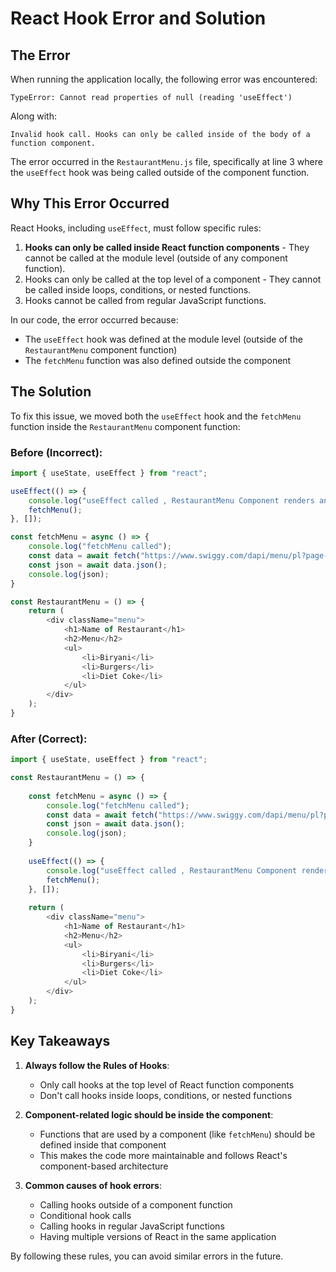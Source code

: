 # React Hook Error and Solution

## The Error

When running the application locally, the following error was encountered:

```
TypeError: Cannot read properties of null (reading 'useEffect')
```

Along with:

```
Invalid hook call. Hooks can only be called inside of the body of a function component.
```

The error occurred in the `RestaurantMenu.js` file, specifically at line 3 where the `useEffect` hook was being called outside of the component function.

## Why This Error Occurred

React Hooks, including `useEffect`, must follow specific rules:

1. **Hooks can only be called inside React function components** - They cannot be called at the module level (outside of any component function).
2. Hooks can only be called at the top level of a component - They cannot be called inside loops, conditions, or nested functions.
3. Hooks cannot be called from regular JavaScript functions.

In our code, the error occurred because:
- The `useEffect` hook was defined at the module level (outside of the `RestaurantMenu` component function)
- The `fetchMenu` function was also defined outside the component

## The Solution

To fix this issue, we moved both the `useEffect` hook and the `fetchMenu` function inside the `RestaurantMenu` component function:

### Before (Incorrect):
```javascript
import { useState, useEffect } from "react";

useEffect(() => {
    console.log("useEffect called , RestaurantMenu Component renders and refreshes and calls every time");
    fetchMenu();
}, []);

const fetchMenu = async () => {
    console.log("fetchMenu called");
    const data = await fetch("https://www.swiggy.com/dapi/menu/pl?page-type=REGULAR_MENU&complete-menu=true&lat=12.9269824&lng=77.6693608&restaurantId=263484&catalog_qa=undefined&submitAction=ENTER");
    const json = await data.json();
    console.log(json);
}

const RestaurantMenu = () => {
    return (
        <div className="menu">
            <h1>Name of Restaurant</h1>
            <h2>Menu</h2>
            <ul>
                <li>Biryani</li>
                <li>Burgers</li>
                <li>Diet Coke</li>
            </ul>
        </div>
    );
}
```

### After (Correct):
```javascript
import { useState, useEffect } from "react";

const RestaurantMenu = () => {
    
    const fetchMenu = async () => {
        console.log("fetchMenu called");
        const data = await fetch("https://www.swiggy.com/dapi/menu/pl?page-type=REGULAR_MENU&complete-menu=true&lat=12.9269824&lng=77.6693608&restaurantId=263484&catalog_qa=undefined&submitAction=ENTER");
        const json = await data.json();
        console.log(json);
    }
    
    useEffect(() => {
        console.log("useEffect called , RestaurantMenu Component renders and refreshes and calls every time");
        fetchMenu();
    }, []);
    
    return (
        <div className="menu">
            <h1>Name of Restaurant</h1>
            <h2>Menu</h2>
            <ul>
                <li>Biryani</li>
                <li>Burgers</li>
                <li>Diet Coke</li>
            </ul>
        </div>
    );
}
```

## Key Takeaways

1. **Always follow the Rules of Hooks**:
   - Only call hooks at the top level of React function components
   - Don't call hooks inside loops, conditions, or nested functions

2. **Component-related logic should be inside the component**:
   - Functions that are used by a component (like `fetchMenu`) should be defined inside that component
   - This makes the code more maintainable and follows React's component-based architecture

3. **Common causes of hook errors**:
   - Calling hooks outside of a component function
   - Conditional hook calls
   - Calling hooks in regular JavaScript functions
   - Having multiple versions of React in the same application

By following these rules, you can avoid similar errors in the future.